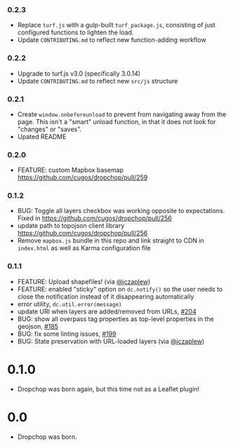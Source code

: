 ### 0.2.3

* Replace `turf.js` with a gulp-built `turf_package.js`, consisting of just configured functions to lighten the load.
* Update `CONTRIBUTING.md` to reflect new function-adding workflow

### 0.2.2

* Upgrade to turf.js v3.0 (specifically 3.0.14)
* Update `CONTRIBUTING.md` to reflect new `src/js` structure

### 0.2.1

* Create `window.onbeforeunload` to prevent from navigating away from the page. This isn't a "smart" unload function, in that it does not look for "changes" or "saves".
* Upated README

### 0.2.0

* FEATURE: custom Mapbox basemap https://github.com/cugos/dropchop/pull/259

### 0.1.2

* BUG: Toggle all layers checkbox was working opposite to expectations. Fixed in https://github.com/cugos/dropchop/pull/256
* update path to topojson client library https://github.com/cugos/dropchop/pull/256
* Remove `mapbox.js` bundle in this repo and link straight to CDN in `index.html` as well as Karma configuration file

### 0.1.1

* FEATURE: Upload shapefiles! (via [@jczaplew](https://github.com/jczaplew))
* FEATURE: enabled "sticky" option on `dc.notify()` so the user needs to close the notification instead of it disappearing automatically
* error utility, `dc.util.error(message)`
* update URI when layers are added/removed from URLs, [#204](https://github.com/cugos/dropchop/issues/204)
* BUG: show all overpass tag properties as top-level properties in the geojson, [#185](https://github.com/cugos/dropchop/issues/185)
* BUG: fix some linting issues, [#199](https://github.com/cugos/dropchop/issues/199)
* BUG: State preservation with URL-loaded layers (via [@jczaplew](https://github.com/jczaplew))

# 0.1.0

* Dropchop was born again, but this time not as a Leaflet plugin!

# 0.0

* Dropchop was born.
